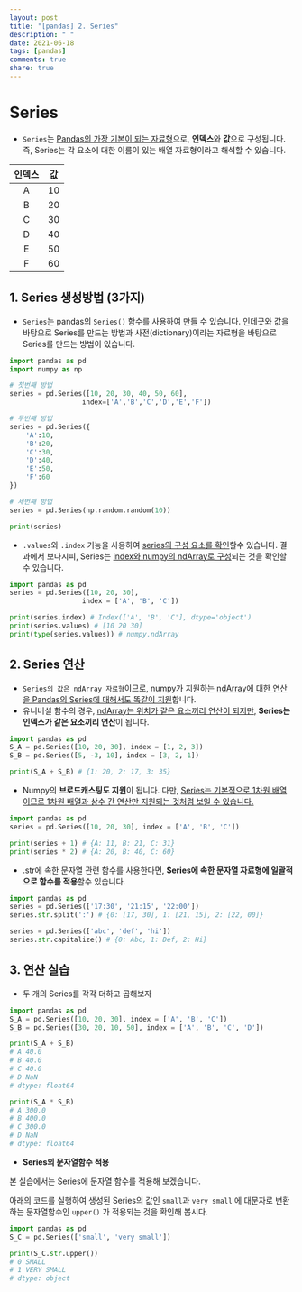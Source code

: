 ```yaml
---
layout: post
title: "[pandas] 2. Series"
description: " "
date: 2021-06-18
tags: [pandas]
comments: true
share: true
---
```


# Series

- `Series`는 <u>Pandas의 가장 기본이 되는 자료형</u>으로, **인덱스**와 **값**으로 구성됩니다. 즉,
  Series는 각 요소에 대한 이름이 있는 배열 자료형이라고 해석할 수 있습니다.

| 인덱스 |  값  |
| :----: | :--: |
|   A    |  10  |
|   B    |  20  |
|   C    |  30  |
|   D    |  40  |
|   E    |  50  |
|   F    |  60  |



## 1. Series 생성방법 (3가지)

- `Series`는 pandas의 `Series()` 함수를 사용하여 만들 수 있습니다. 인데긋와 값을 바탕으로 Series를 만드는 방법과 사전(dictionary)이라는 자료형을 바탕으로 Series를 만드는 방법이 있습니다.

```python
import pandas as pd
import numpy as np

# 첫번째 방법
series = pd.Series([10, 20, 30, 40, 50, 60],
                  index=['A','B','C','D','E','F'])

# 두번째 방법
series = pd.Series({
    'A':10,
    'B':20,
    'C':30,
    'D':40,
    'E':50,
    'F':60
})

# 세번째 방법
series = pd.Series(np.random.random(10))

print(series)
```



- `.values`와 `.index` 기능을 사용하여 <u>series의 구성 요소를 확인</u>할수 있습니다. 결과에서 보다시피, Series는 <u>index와 numpy의 ndArray로 구성</u>되는 것을 확인할 수 있습니다.

```python
import pandas as pd
series = pd.Series([10, 20, 30],
                  index = ['A', 'B', 'C'])

print(series.index) # Index(['A', 'B', 'C'], dtype='object')
print(series.values) # [10 20 30]
print(type(series.values)) # numpy.ndArray
```





## 2. Series 연산

- `Series의 값은 ndArray 자료형`이므로, numpy가 지원하는 <u>ndArray에 대한 연산을 Pandas의 Series에 대해서도 똑같이 지원</u>합니다.
- 유니버셜 함수의 경우, <u>ndArray는 위치가 같은 요소끼리 연산이 되지만,</u> **Series는 인덱스가 같은 요소끼리 연산**이 됩니다.

```python
import pandas as pd
S_A = pd.Series([10, 20, 30], index = [1, 2, 3])
S_B = pd.Series([5, -3, 10], index = [3, 2, 1])

print(S_A + S_B) # {1: 20, 2: 17, 3: 35}
```



- Numpy의 **브로드캐스팅도 지원**이 됩니다. 다만, <u>Series는 기본적으로 1차원 배열이므로 1차원 배열과 상수 간 연산만 지원되는 것처럼 보일 수 있습니다.</u>

```python
import pandas as pd
series = pd.Series([10, 20, 30], index = ['A', 'B', 'C'])

print(series + 1) # {A: 11, B: 21, C: 31}
print(series * 2) # {A: 20, B: 40, C: 60}
```



- .str에 속한 문자열 관련 함수를 사용한다면, **Series에 속한 문자열 자료형에 일괄적으로 함수를 적용**할수 있습니다.

```python
import pandas as pd
series = pd.Series(['17:30', '21:15', '22:00'])
series.str.split(':') # {0: [17, 30], 1: [21, 15], 2: [22, 00]}

series = pd.Series(['abc', 'def', 'hi'])
series.str.capitalize() # {0: Abc, 1: Def, 2: Hi}
```





## 3. 연산 실습

- 두 개의 Series를 각각 더하고 곱해보자

```python
import pandas as pd
S_A = pd.Series([10, 20, 30], index = ['A', 'B', 'C'])
S_B = pd.Series([30, 20, 10, 50], index = ['A', 'B', 'C', 'D'])

print(S_A + S_B)
# A 40.0
# B 40.0
# C 40.0
# D NaN
# dtype: float64

print(S_A * S_B)
# A 300.0
# B 400.0
# C 300.0
# D NaN
# dtype: float64
```



- **Series의 문자열함수 적용**

본 실습에서는 Series에 문자열 함수를 적용해 보겠습니다.



아래의 코드를 실행하여 생성된 Series의 값인 `small`과 `very small` 에 대문자로 변환하는 문자열함수인 `upper()` 가 적용되는 것을 확인해 봅시다.

```python
import pandas as pd
S_C = pd.Series(['small', 'very small'])

print(S_C.str.upper())
# 0 SMALL
# 1 VERY SMALL
# dtype: object
```



